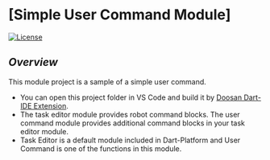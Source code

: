 # [Simple User Command Module]
[![License](https://img.shields.io/badge/License-BSD%203--Clause-blue.svg)](https://opensource.org/licenses/BSD-3-Clause)

## *Overview*
This module project is a sample of a simple user command.
* You can open this project folder in VS Code and build it by [Doosan Dart-IDE Extension](https://marketplace.visualstudio.com/items?itemName=DoosanRobotics.dart-ide).
* The task editor module provides robot command blocks. The user command module provides additional command blocks in your task editor module.
* Task Editor is a default module included in Dart-Platform and User Command is one of the functions in this module.
